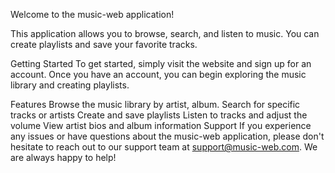 Welcome to the music-web application!

This application allows you to browse, search, and listen to music. You can create playlists and save your favorite tracks.

Getting Started
To get started, simply visit the website and sign up for an account. Once you have an account, you can begin exploring the music library and creating playlists.

Features
Browse the music library by artist, album.
Search for specific tracks or artists
Create and save playlists
Listen to tracks and adjust the volume
View artist bios and album information
Support
If you experience any issues or have questions about the music-web application, please don't hesitate to reach out to our support team at support@music-web.com. We are always happy to help!